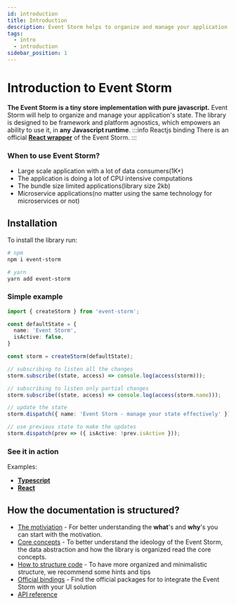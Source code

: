 ```yaml
---
id: introduction
title: Introduction
description: Event Storm helps to organize and manage your application's state. The library is designed to be framework and platform agnostics.
tags:
  - intro
  - introduction
sidebar_position: 1
---
```


# Introduction to Event Storm

**The Event Storm is a tiny store implementation with pure javascript.**
Event Storm will help to organize and manage your application's state. The library is designed to be framework and platform agnostics, which empowers an ability to use it, in **any Javascript runtime**.
:::info Reactjs binding
There is an official **[React wrapper](https://github.com/event-storm/react-event-storm)** of the Event Storm.
:::

### When to use Event Storm? 

- Large scale application with a lot of data consumers(1K+)
- The application is doing a lot of CPU intensive computations
- The bundle size limited applications(library size 2kb)
- Microservice applications(no matter using the same technology for microservices or not)

## Installation

To install the library run:
```bash
# npm
npm i event-storm

# yarn
yarn add event-storm
```

### Simple example

```typescript
import { createStorm } from 'event-storm';

const defaultState = {
  name: 'Event Storm',
  isActive: false,
}

const storm = createStorm(defaultState);

// subscribing to listen all the changes
storm.subscribe((state, access) => console.log(access(storm)));

// subscribing to listen only partial changes
storm.subscribe((state, access) => console.log(access(storm.name)));

// update the state
storm.dispatch({ name: 'Event Storm - manage your state effectively' });

// use previous state to make the updates
storm.dispatch(prev => ({ isActive: !prev.isActive }));
```

### See it in action

Examples:
 - [**Typescript**](https://codesandbox.io/s/beautiful-currying-bl9dv)
 - [**React**](https://codesandbox.io/s/intelligent-http-iupz5)

## How the documentation is structured?

- [The motiviation](/docs/motivation) - For better understanding the **what**'s and **why**'s you can start with the motivation.
- [Core concepts](/docs/concepts/overview) - To better understand the ideology of the Event Storm, the data abstraction and how the library is organized read the core concepts.
- [How to structure code](/docs/faq#howtoorganizethedirectorystructure) - To have more organized and minimalistic structure, we recommend some hints and tips
- [Official bindings](/docs/bindings/overview) - Find the official packages for to integrate the Event Storm with your UI solution
- [API reference](/docs/api-reference/overview)
